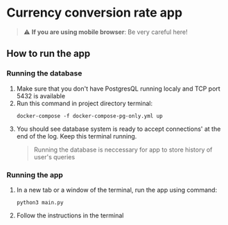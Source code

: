 # Currency conversion rate app

> :warning: **If you are using mobile browser**: Be very careful here!

## How to run the app
### Running the database
1. Make sure that you don't have PostgresQL running localy and TCP port 5432 is available
2. Run this command in project directory terminal:
    ```
    docker-compose -f docker-compose-pg-only.yml up
    ```
3. You should see database system is ready to accept connections' at the end of the log. Keep this terminal running.
    > Running the database is neccessary for app to store history of user's queries

### Running the app
1. In a new tab or a window of the terminal, run the app using command:
    ```
    python3 main.py
    ```
2. Follow the instructions in the terminal